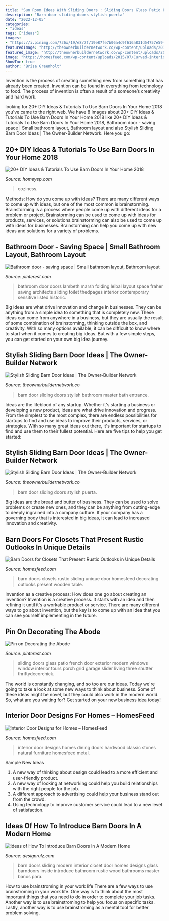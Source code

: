 ```yaml
---
title: "Sun Room Ideas With Sliding Doors : Sliding Doors Glass Patio French Door Exterior Modern Windows Window Interior Tours Porch Grid Garage Slider Living Three Shutter Thriftydecorchick"
description: "Barn door sliding doors stylish puerta"
date: "2022-12-05"
categories:
- "ideas"
tags: ["ideas"]
images:
- "https://i.pinimg.com/736x/19/e8/7f/19e87fe7b06a4c9f616a831d54757e59--sliding-glass-doors-sliding-patio-doors.jpg"
featuredImage: "http://theownerbuildernetwork.co/wp-content/uploads/2015/10/Sliding-Barn-Door-Ideas-09.jpg"
featured_image: "http://theownerbuildernetwork.co/wp-content/uploads/2015/10/Sliding-Barn-Door-Ideas-3.jpg"
image: "https://homesfeed.com/wp-content/uploads/2015/07/Curved-interior-door-design-made-from-hardwood-with-darker-brown-staining-and-black-crafted-metal-a-set-of-hardwood-dining-furniture-classic-brushed-metal-pendant-chandelier-natural-stones-wall-system.jpg"
ShowToc: true
author: "Brisa Greenholt"
---
```



Invention is the process of creating something new from something that has already been created. Invention can be found in everything from technology to food. The process of invention is often a result of a someone’s creativity and hard work.

	

		
looking for 20+ DIY Ideas &amp; Tutorials To Use Barn Doors In Your Home 2018 you've came to the right web. We have 8 Images about 20+ DIY Ideas &amp; Tutorials To Use Barn Doors In Your Home 2018 like 20+ DIY Ideas &amp; Tutorials To Use Barn Doors In Your Home 2018, Bathroom door - saving space | Small bathroom layout, Bathroom layout and also Stylish Sliding Barn Door Ideas | The Owner-Builder Network. Here you go:
		
    
## 20+ DIY Ideas &amp; Tutorials To Use Barn Doors In Your Home 2018

<img loading=lazy src="https://homeyep.com/wp-content/uploads/2017/02/barn-doors-in-home/10-use-barn-doors-in-your-home.jpg" onerror="this.onerror=null;this.src='https://tse3.mm.bing.net/th?id=OIP.FoeveHZoDHfcwn6D5OouDQHaK3&amp;pid=15.1';" alt="20+ DIY Ideas &amp; Tutorials To Use Barn Doors In Your Home 2018">

_Source: homeyep.com_

>coziness. 

	

Methods: How do you come up with ideas?
There are many different ways to come up with ideas, but one of the most common is brainstorming. Brainstorming is a process where people come up with different ideas for a problem or project. Brainstorming can be used to come up with ideas for products, services, or solutions.brainstorming can also be used to come up with ideas for businesses. Brainstorming can help you come up with new ideas and solutions for a variety of problems.

    
## Bathroom Door - Saving Space | Small Bathroom Layout, Bathroom Layout

<img loading=lazy src="https://i.pinimg.com/736x/6a/ff/62/6aff62be65d8af96e7008c8e0c8d0988.jpg" onerror="this.onerror=null;this.src='https://tse4.mm.bing.net/th?id=OIP.DlYTfAxI9I2R1oSkwicFWAHaK2&amp;pid=15.1';" alt="Bathroom door - saving space | Small bathroom layout, Bathroom layout">

_Source: pinterest.com_

>bathroom door doors lambeth marsh folding leibal layout space fraher saving architects sliding toilet thedpages interior contemporary sensitive listed historic. 

	

Big ideas are what drive innovation and change in businesses. They can be anything from a simple idea to something that is completely new. These ideas can come from anywhere in a business, but they are usually the result of some combination of brainstorming, thinking outside the box, and creativity. With so many options available, it can be difficult to know where to start when it comes to creating big ideas. But with a few simple steps, you can get started on your own big idea journey.

    
## Stylish Sliding Barn Door Ideas | The Owner-Builder Network

<img loading=lazy src="http://theownerbuildernetwork.co/wp-content/uploads/2015/10/Sliding-Barn-Door-Ideas-09.jpg" onerror="this.onerror=null;this.src='https://tse4.mm.bing.net/th?id=OIP.A9AcHbWi5Z4Tm-FQlj5c1wHaJ3&amp;pid=15.1';" alt="Stylish Sliding Barn Door Ideas | The Owner-Builder Network">

_Source: theownerbuildernetwork.co_

>barn door sliding doors stylish bathroom master bath entrance. 

	

Ideas are the lifeblood of any startup. Whether it's starting a business or developing a new product, ideas are what drive innovation and progress. From the simplest to the most complex, there are endless possibilities for startups to find and use ideas to improve their products, services, or strategies. With so many great ideas out there, it's important for startups to find and use them to their fullest potential. Here are five tips to help you get started:

    
## Stylish Sliding Barn Door Ideas | The Owner-Builder Network

<img loading=lazy src="http://theownerbuildernetwork.co/wp-content/uploads/2015/10/Sliding-Barn-Door-Ideas-3.jpg" onerror="this.onerror=null;this.src='https://tse4.mm.bing.net/th?id=OIP.kclnsdGmHL-R9C3aPBFCQwHaJ3&amp;pid=15.1';" alt="Stylish Sliding Barn Door Ideas | The Owner-Builder Network">

_Source: theownerbuildernetwork.co_

>barn door sliding doors stylish puerta. 

	

Big ideas are the bread and butter of business. They can be used to solve problems or create new ones, and they can be anything from cutting-edge to deeply ingrained into a company culture. If your company has a governing body that is interested in big ideas, it can lead to increased innovation and creativity.

    
## Barn Doors For Closets That Present Rustic Outlooks In Unique Details

<img loading=lazy src="https://homesfeed.com/wp-content/uploads/2015/07/rustic-sliding-barn-doors-for-closets-in-white-with-unique-wooden-end-table-and-sideboard-plus-pretty-table-lamp-and-wooden-laminate-floor.jpg" onerror="this.onerror=null;this.src='https://tse1.mm.bing.net/th?id=OIP.ossL3HHhTlb0fehNG66TpgHaLG&amp;pid=15.1';" alt="Barn Doors for Closets That Present Rustic Outlooks in Unique Details">

_Source: homesfeed.com_

>barn doors closets rustic sliding unique door homesfeed decorating outlooks present wooden table. 

	

Invention as a creative process: How does one go about creating an invention?
Invention is a creative process. It starts with an idea and then refining it until it's a workable product or service. There are many different ways to go about invention, but the key is to come up with an idea that you can see yourself implementing in the future.

    
## Pin On Decorating The Abode

<img loading=lazy src="https://i.pinimg.com/736x/19/e8/7f/19e87fe7b06a4c9f616a831d54757e59--sliding-glass-doors-sliding-patio-doors.jpg" onerror="this.onerror=null;this.src='https://tse1.mm.bing.net/th?id=OIP.YPx7aKX-SR1RMUhwrUjwhAHaJ4&amp;pid=15.1';" alt="Pin on Decorating the Abode">

_Source: pinterest.com_

>sliding doors glass patio french door exterior modern windows window interior tours porch grid garage slider living three shutter thriftydecorchick. 

	

The world is constantly changing, and so too are our ideas. Today we're going to take a look at some new ways to think about business. Some of these ideas might be novel, but they could also work in the modern world. So, what are you waiting for? Get started on your new business idea today!

    
## Interior Door Designs For Homes – HomesFeed

<img loading=lazy src="https://homesfeed.com/wp-content/uploads/2015/07/Curved-interior-door-design-made-from-hardwood-with-darker-brown-staining-and-black-crafted-metal-a-set-of-hardwood-dining-furniture-classic-brushed-metal-pendant-chandelier-natural-stones-wall-system.jpg" onerror="this.onerror=null;this.src='https://tse1.mm.bing.net/th?id=OIP.K_U_FbPYcTAjWf8a6V_R_AHaJ3&amp;pid=15.1';" alt="Interior Door Designs for Homes – HomesFeed">

_Source: homesfeed.com_

>interior door designs homes dining doors hardwood classic stones natural furniture homesfeed metal. 

	

Sample New Ideas
1. A new way of thinking about design could lead to a more efficient and user-friendly product.
2. A new way of looking at networking could help you build relationships with the right people for the job.
3. A different approach to advertising could help your business stand out from the crowd.
4. Using technology to improve customer service could lead to a new level of satisfaction.

    
## Ideas Of How To Introduce Barn Doors In A Modern Home

<img loading=lazy src="http://cdn.designrulz.com/wp-content/uploads/2016/07/Sliding-BarnDoors-designrulz-3.jpeg" onerror="this.onerror=null;this.src='https://tse3.mm.bing.net/th?id=OIP.5FZ_SCER5Gv2aKDjgUCzcgHaJ4&amp;pid=15.1';" alt="Ideas of How To Introduce Barn Doors In A Modern Home">

_Source: designrulz.com_

>barn doors sliding modern interior closet door homes designs glass barndoors inside introduce bathroom rustic wood bathrooms master banos para. 

	

How to use brainstroming in your work life
There are a few ways to use brainstroming in your work life. One way is to think about the most important things that you need to do in order to complete your job tasks. Another way is to use brainstroming to help you focus on specific tasks. Lastly, another way is to use brainstroming as a mental tool for better problem solving.

